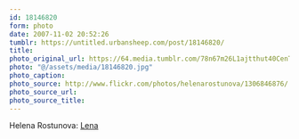 ```yaml
---
id: 18146820
form: photo
date: 2007-11-02 20:52:26
tumblr: https://untitled.urbansheep.com/post/18146820/
title:
photo_original_url: https://64.media.tumblr.com/78n67m26L1ajtthut40CenTJ_1280.jpg
photo: "@/assets/media/18146820.jpg"
photo_caption:
photo_source: http://www.flickr.com/photos/helenarostunova/1306846876/
photo_source_url:
photo_source_title:
---
```


<p>Helena Rostunova: <a href="http://www.flickr.com/photos/helenarostunova/1306846876/">Lena</a></p>
